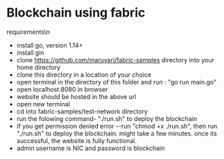 # Blockchain using fabric
requirements\n
- install go, version 1.14+
- install gin
- clone https://github.com/maruyari/fabric-samples directory into your home directory
- clone this directory in a location of your choice
- open terminal in the directory of this folder and run : "go run main.go"
- open localhost:8080 in browser
- website should be hosted in the above url
- open new terminal 
- cd into fabric-samples/test-network directory 
- run the folowing command- "./run.sh"  to deploy the blockchain
- if you get permission denied error
  --run  "chmod +x ./run.sh", then run "./run.sh" to deploy the blockchain. might take a few minutes. once its successful, the website is fully functional.
- admin username is NIC and password is blockchain
